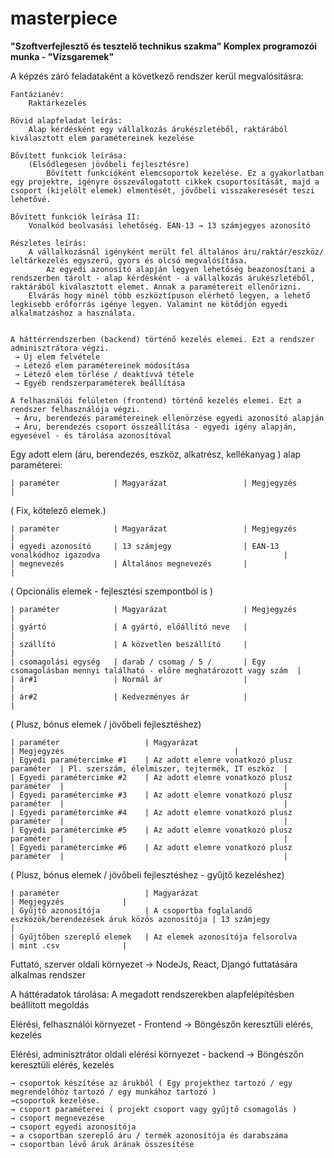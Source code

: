 # masterpiece
**"Szoftverfejlesztő és tesztelő technikus szakma" Komplex programozói munka - "Vizsgaremek"**

A képzés záró feladataként a következő rendszer kerül megvalósításra:

    Fantázianév: 
        Raktárkezelés
        
    Rövid alapfeladat leírás: 
        Alap kérdésként egy vállalkozás árukészletéből, raktárából kiválasztott elem paramétereinek kezelése

    Bővített funkciók leírása: 
        (Elsődlegesen jövőbeli fejlesztésre)
            Bővített funkcióként elemcsoportok kezelése. Ez a gyakorlatban egy projektre, igényre összeválogatott cikkek csoportosítását, majd a csoport (kijelölt elemek) elmentését, jövőbeli visszakeresését teszi lehetővé.

    Bővített funkciók leírása II: 
        Vonalkód beolvasási lehetőség. EAN-13 → 13 számjegyes azonosító

    Részletes leírás: 
        A vállalkozásnál igényként merült fel általános áru/raktár/eszköz/ leltárkezelés egyszerű, gyors és olcsó megvalósítása. 
            Az egyedi azonosító alapján legyen lehetőség beazonosítani a rendszerben tárolt - alap kérdésként - a vállalkozás árukészletéből, raktárából kiválasztott elemet. Annak a paramétereit ellenőrizni.
        Elvárás hogy minél több eszköztípuson elérhető legyen, a lehető legkisebb erőforrás igénye legyen. Valamint ne kötődjön egyedi alkalmatzáshoz a használata.
                 

    A háttérrendszerben (backend) történő kezelés elemei. Ezt a rendszer adminisztrátora végzi.
     → Új elem felvétele
     → Létező elem paramétereinek módosítása
     → Létező elem törlése / deaktívvá tétele
     → Egyéb rendszerparaméterek beállítása

    A felhasználói felületen (frontend) történő kezelés elemei. Ezt a rendszer felhasználója végzi.
     → Áru, berendezés paramétereinek ellenörzése egyedi azonosító alapján
     → Áru, berendezés csoport összeállítása - egyedi igény alapján, egyesével - és tárolása azonosítóval
     
     
Egy adott elem (áru, berendezés, eszköz, alkatrész, kellékanyag ) alap paraméterei:

    | paraméter            | Magyarázat                 | Megjegyzés                                                          |


( Fix, kötelező elemek.)

    | paraméter            | Magyarázat                 | Megjegyzés                                                          |
    | egyedi azonosító     | 13 számjegy                | EAN-13 vonalkódhoz igazodva                                         |
    | megnevezés           | Általános megnevezés       |                                                                     |



( Opcionális elemek - fejlesztési szempontból is )

    | paraméter            | Magyarázat                 | Megjegyzés                                                          |
    | gyártó               | A gyártó, előállító neve   |                                                                     |
    | szállító             | A közvetlen beszállító     |                                                                     |
    | csomagolási egység   | darab / csomag / 5 /       | Egy csomagolásban mennyi található - előre meghatározott vagy szám  |
    | ár#1                 | Normál ár                  |                                                                     |
    | ár#2                 | Kedvezményes ár            |                                                                     |


( Plusz, bónus elemek / jövőbeli fejlesztéshez)

    | paraméter                   | Magyarázat                                 | Megjegyzés                                      |
    | Egyedi paramétercimke #1    | Az adott elemre vonatkozó plusz paraméter  | Pl. szerszám, élelmiszer, tejtermék, IT eszköz  |
    | Egyedi paramétercimke #2    | Az adott elemre vonatkozó plusz paraméter  |                                                 |
    | Egyedi paramétercimke #3    | Az adott elemre vonatkozó plusz paraméter  |                                                 |
    | Egyedi paramétercimke #4    | Az adott elemre vonatkozó plusz paraméter  |                                                 |
    | Egyedi paramétercimke #5    | Az adott elemre vonatkozó plusz paraméter  |                                                 |
    | Egyedi paramétercimke #6    | Az adott elemre vonatkozó plusz paraméter  |                                                 |


( Plusz, bónus elemek / jövőbeli fejlesztéshez - gyűjtő kezeléshez)

    | paraméter                   | Magyarázat                                                          | Megjegyzés             |
    | Gyűjtő azonosítója          | A csoportba foglalandő eszközök/berendezések áruk közös azonosítója | 13 számjegy            |
    | Gyűjtőben szereplő elemek   | Az elemek azonosítója felsorolva                                    | mint .csv              |
    

Futtató, szerver oldali környezet
→ NodeJs, React, Djangó futtatására alkalmas rendszer

A háttéradatok tárolása: A megadott rendszerekben alapfelépítésben beállított megoldás



Elérési, felhasználói környezet - Frontend
→ Böngészőn keresztüli elérés, kezelés



Elérési, adminisztrátor oldali elérési környezet - backend
→ Böngészőn keresztüli elérés, kezelés



    → csoportok készítése az árukból ( Egy projekthez tartozó / egy megrendelőhöz tartozó / egy munkához tartozó )
    →csoportok kezelése.
    → csoport paraméterei ( projekt csoport vagy gyűjtő csomagolás )
    → csoport megnevezése
    → csoport egyedi azonosítója
    → a csoportban szereplő áru / termék azonosítója és darabszáma
    → csoportban lévő áruk árának összesítése

 
